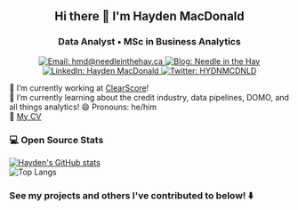 <h2 align="center">Hi there 👋 I'm Hayden MacDonald</h2>
<h3 align="center">Data Analyst • MSc in Business Analytics</h3>

<p align="center">
    <a href="mailto:hmd@needleinthehay.ca">
        <img src="https://img.shields.io/badge/-hmd@needleinthehay.ca-blue?style=flat&logo=microsoft-outlook" alt="Email: hmd@needleinthehay.ca"/>
    </a>
    <a href="https://needleinthehay.ca/">
        <img src="https://img.shields.io/badge/-Needle%20in%20the%20Hay-black?style=flat&logo=RSS&logoColor=white" alt="Blog: Needle in the Hay"/>
    </a>
    <a href="https://www.linkedin.com/in/hayden-macdonald/">
        <img src="https://img.shields.io/badge/-haydenmacdonald-blue?style=flat&logo=Linkedin&logoColor=white" alt="LinkedIn: Hayden MacDonald"/>
    </a>
    <a href="https://twitter.com/HYDNMCDNLD">
        <img src="https://img.shields.io/badge/-@HYDNMCDNLD-00acee?style=flat&logo=Twitter&logoColor=white" alt="Twitter: HYDNMCDNLD"/>
    </a>
</p>

💼 I’m currently working at <a href="https://github.com/ClearScore">ClearScore</a>!  
🌱 I’m currently learning about the credit industry, data pipelines, DOMO, and all things analytics!
😄 Pronouns: he/him  
📄 [My CV](https://needleinthehay.ca/cv.pdf)   

### 💻 Open Source Stats

<picture>
    <source srcset="https://github-readme-stats.vercel.app/api?username=HaydenMacDonald&show_icons=true" media="(data-color-mode: light)"/>
    <source srcset="https://github-readme-stats.vercel.app/api?username=HaydenMacDonald&show_icons=true&theme=dark" media="(data-color-mode: dark)"/>
</picture>

[![Hayden's GitHub stats](https://github-readme-stats.vercel.app/api?username=HaydenMacDonald&show_icons=true)](https://github.com/HaydenMacDonald/github-readme-stats)  
![Top Langs](https://github-readme-stats.vercel.app/api/top-langs/?username=HaydenMacDonald&layout=compact&exclude_repo=needle-in-the-hay,rweekly.org&hide=html,css&langs_count=8)

### See my projects and others I've contributed to below! ⬇️
